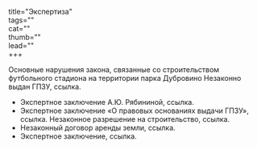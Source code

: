 title="Экспертиза"  
tags=""   
cat=""  
thumb=""  
lead=""  
+++

Основные нарушения закона, связанные со строительством футбольного стадиона на территории парка Дубровино
Незаконно выдан ГПЗУ, ссылка.

* Экспертное заключение А.Ю. Рябининой, ссылка. 
* Экспертное заключение «О правовых основаниях выдачи ГПЗУ», ссылка. Незаконное разрешение на строительство, ссылка.
* Незаконный договор аренды земли, ссылка. 
* Экспертное заключение, ссылка.
